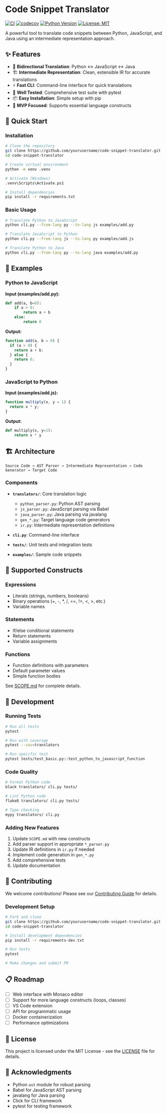 # Code Snippet Translator

[![CI](https://github.com/yourusername/code-snippet-translator/actions/workflows/ci.yml/badge.svg)](https://github.com/yourusername/code-snippet-translator/actions/workflows/ci.yml)
[![codecov](https://codecov.io/gh/yourusername/code-snippet-translator/branch/main/graph/badge.svg)](https://codecov.io/gh/yourusername/code-snippet-translator)
[![Python Version](https://img.shields.io/badge/python-3.8+-blue.svg)](https://www.python.org/downloads/)
[![License: MIT](https://img.shields.io/badge/License-MIT-yellow.svg)](https://opensource.org/licenses/MIT)

A powerful tool to translate code snippets between Python, JavaScript, and Java using an intermediate representation approach.

## ✨ Features

- 🔄 **Bidirectional Translation**: Python ↔ JavaScript ↔ Java
- 🏗️ **Intermediate Representation**: Clean, extensible IR for accurate translations
- ⚡ **Fast CLI**: Command-line interface for quick translations
- 🧪 **Well Tested**: Comprehensive test suite with pytest
- 📦 **Easy Installation**: Simple setup with pip
- 🎯 **MVP Focused**: Supports essential language constructs

## 🚀 Quick Start

### Installation

```bash
# Clone the repository
git clone https://github.com/yourusername/code-snippet-translator.git
cd code-snippet-translator

# Create virtual environment
python -m venv .venv

# Activate (Windows)
.venv\Scripts\Activate.ps1

# Install dependencies
pip install -r requirements.txt
```

### Basic Usage

```bash
# Translate Python to JavaScript
python cli.py --from-lang py --to-lang js examples/add.py

# Translate JavaScript to Python
python cli.py --from-lang js --to-lang py examples/add.js

# Translate Python to Java
python cli.py --from-lang py --to-lang java examples/add.py
```

## 📖 Examples

### Python to JavaScript

**Input (examples/add.py):**
```python
def add(a, b=0):
    if a > 0:
        return a + b
    else:
        return 0
```

**Output:**
```javascript
function add(a, b = 0) {
  if (a > 0) {
    return a + b;
  } else {
    return 0;
  }
}
```

### JavaScript to Python

**Input (examples/add.js):**
```javascript
function multiply(x, y = 1) {
  return x * y;
}
```

**Output:**
```python
def multiply(x, y=1):
    return x * y
```

## 🏗️ Architecture

```
Source Code → AST Parser → Intermediate Representation → Code Generator → Target Code
```

### Components

- **`translators/`**: Core translation logic
  - `python_parser.py`: Python AST parsing
  - `js_parser.py`: JavaScript parsing via Babel
  - `java_parser.py`: Java parsing via javalang
  - `gen_*.py`: Target language code generators
  - `ir.py`: Intermediate representation definitions

- **`cli.py`**: Command-line interface
- **`tests/`**: Unit tests and integration tests
- **`examples/`**: Sample code snippets

## 🎯 Supported Constructs

### Expressions
- Literals (strings, numbers, booleans)
- Binary operations (+, -, *, /, ==, !=, <, >, etc.)
- Variable names

### Statements
- If/else conditional statements
- Return statements
- Variable assignments

### Functions
- Function definitions with parameters
- Default parameter values
- Simple function bodies

See [SCOPE.md](SCOPE.md) for complete details.

## 🧪 Development

### Running Tests

```bash
# Run all tests
pytest

# Run with coverage
pytest --cov=translators

# Run specific test
pytest tests/test_basic.py::test_python_to_javascript_function
```

### Code Quality

```bash
# Format Python code
black translators/ cli.py tests/

# Lint Python code
flake8 translators/ cli.py tests/

# Type checking
mypy translators/ cli.py
```

### Adding New Features

1. Update `SCOPE.md` with new constructs
2. Add parser support in appropriate `*_parser.py`
3. Update IR definitions in `ir.py` if needed
4. Implement code generation in `gen_*.py`
5. Add comprehensive tests
6. Update documentation

## 🤝 Contributing

We welcome contributions! Please see our [Contributing Guide](CONTRIBUTING.md) for details.

### Development Setup

```bash
# Fork and clone
git clone https://github.com/yourusername/code-snippet-translator.git
cd code-snippet-translator

# Install development dependencies
pip install -r requirements-dev.txt

# Run tests
pytest

# Make changes and submit PR
```

## 📋 Roadmap

- [ ] Web interface with Monaco editor
- [ ] Support for more language constructs (loops, classes)
- [ ] VS Code extension
- [ ] API for programmatic usage
- [ ] Docker containerization
- [ ] Performance optimizations

## 📄 License

This project is licensed under the MIT License - see the [LICENSE](LICENSE) file for details.

## 🙏 Acknowledgments

- Python `ast` module for robust parsing
- Babel for JavaScript AST parsing
- javalang for Java parsing
- Click for CLI framework
- pytest for testing framework